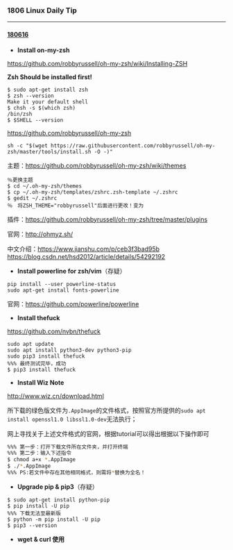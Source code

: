 ### 1806 Linux Daily Tip

------

#### <u>180616</u>

- **Install on-my-zsh**

https://github.com/robbyrussell/oh-my-zsh/wiki/Installing-ZSH

**Zsh Should be installed first!**

```shell
$ sudo apt-get install zsh
$ zsh --version
Make it your default shell
$ chsh -s $(which zsh)
/bin/zsh
$ $SHELL --version
```

https://github.com/robbyrussell/oh-my-zsh

```shell
sh -c "$(wget https://raw.githubusercontent.com/robbyrussell/oh-my-zsh/master/tools/install.sh -O -)"
```

主题：https://github.com/robbyrussell/oh-my-zsh/wiki/themes

```shell
％更换主题
$ cd ~/.oh-my-zsh/themes
$ cp ~/.oh-my-zsh/templates/zshrc.zsh-template ~/.zshrc
$ gedit ~/.zshrc
％　将ZSH_THEME="robbyrussell"后面进行更改！变为
```

插件：https://github.com/robbyrussell/oh-my-zsh/tree/master/plugins

官网：http://ohmyz.sh/

中文介绍：https://www.jianshu.com/p/ceb3f3bad95b https://blog.csdn.net/hsd2012/article/details/54292192

- **Install powerline for zsh/vim**（存疑）

```
pip install --user powerline-status
sudo apt-get install fonts-powerline
```

官网：https://github.com/powerline/powerline

- **Install thefuck**

https://github.com/nvbn/thefuck

```
sudo apt update
sudo apt install python3-dev python3-pip
sudo pip3 install thefuck
%%% 最终测试完毕，成功
$ pip3 install thefuck
```

- **Install Wiz Note**

http://www.wiz.cn/download.html

所下载的绿色版文件为`.AppImage`的文件格式，按照官方所提供的`sudo apt install openssl1.0 libssl1.0-dev`无法执行；

网上寻找关于上述文件格式的官网，根据tutorial可以得出根据以下操作即可

```bash
%%% 第一步：打开下载文件所在文件夹，并打开终端
%%% 第二步：输入下述指令
$ chmod a+x *.AppImage
$ ./*.AppImage
%%% PS:若文件中存在其他相同格式，则需将*替换为全名！
```

- **Upgrade pip & pip3**（存疑）

```shell
$ sudo apt-get install python-pip
$ pip install -U pip
%%% 下载无法至最新版
$ python -m pip install -U pip
$ pip3 --version
```

- **wget & curl 使用**





